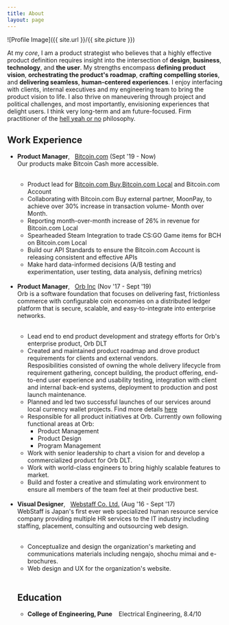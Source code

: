 ```yaml
---
title: About
layout: page
---
```

![Profile Image]({{ site.url }}/{{ site.picture }})

<p>At my <i>core</i>, I am a product strategist who believes that a highly effective product definition requires insight into the intersection of <b>design</b>, <b>business</b>, <b>technology</b>, and <b>the user</b>. My strengths encompass <b>defining product vision</b>, <b>orchestrating the product's roadmap</b>, <b>crafting compelling stories</b>, and <b>delivering seamless</b>, <b>human-centered experiences</b>. I enjoy interfacing with clients, internal executives and my engineering team to bring the product vision to life. I also thrive on maneuvering through project and political challenges, and most importantly, envisioning experiences that delight users. I think very long-term and am future-focused. Firm practitioner of the <a href="https://sivers.org/hellyeah">hell yeah or no</a> philosophy. </p>

<h2>Work Experience</h2>

<ul class="skill-list">
	<li><b>Product Manager</b>, &nbsp; <a href="https://www.bitcoin.com">Bitcoin.com</a> (Sept '19 - Now) <br> Our products make Bitcoin Cash more accessible. </li><br>
		<ul>
			<li>Product lead for <a href="https://buy.bitcoin.com">Bitcoin.com Buy</a>,<a href="https://local.bitcoin.com">Bitcoin.com Local</a> and Bitcoin.com Account</li>
			<li>Collaborating with Bitcoin.com Buy external partner, MoonPay, to achieve over 30% increase in transaction volume- Month over Month.</li>
			<li>Reporting month-over-month increase of 26% in revenue for Bitcoin.com Local </li>
			<li>Spearheaded Steam Integration to trade CS:GO Game items for BCH on Bitcoin.com Local </li>
			<li>Build our API Standards to ensure the Bitcoin.com Account is releasing consistent and effective APIs </li>
			<li> Make hard data-informed decisions (A/B testing and experimentation, user testing, data analysis, defining metrics)</li>
	</ul><br>
	<li><b>Product Manager</b>, &nbsp; <a href="https://imagine-orb.com">Orb Inc</a> (Nov '17 - Sept '19) <br> Orb is a software foundation that focuses on delivering fast, frictionless commerce with configurable coin economies on a distributed ledger platform that is secure, scalable, and easy-to-integrate into enterprise networks.
	</li><br>
		<ul>
			<li>Lead end to end product development and strategy efforts for Orb's enterprise product, Orb DLT </li>
			<li>Created and maintained product roadmap and drove product requirements for clients and external vendors.<br>Resposibilities consisted of owning the whole delivery lifecycle from requirement gathering, concept building, the product offering, end-to-end user experience and usability testing, integration with client and internal back-end systems, deployment to production and post launch maintenance.</li>
			<li>Planned and led two successful launches of our services around local currency wallet projects. Find more details <a href="https://www.nham.jp/niseko_pay/en/">here</a></li>
			<li>Responsible for all product initiatives at Orb. Currently own following functional areas at Orb:
				<ul>
					<li>Product Management</li>
					<li>Product Design</li>
					<li>Program Management</li>
				</ul>
			</li>
			<li>Work with senior leadership to chart a vision for and develop a commercialized product for Orb DLT.</li>
			<li>Work with world-class engineers to bring highly scalable features to market.</li>
			<li>Build and foster a creative and stimulating work environment to ensure all members of the team feel at their productive best.</li>
		</ul><br>
	<li><b>Visual Designer</b>, &nbsp; <a href="https://www.webstaff.jp/">Webstaff Co. Ltd.</a> (Aug '16 - Sept '17) <br> WebStaff is Japan's first ever web specialized human resource service company providing multiple HR services to the IT industry including staffing, placement, consulting and outsourcing web design. </li><br>
		<ul>
			<li> Conceptualize and design the organization's marketing and communications materials including nengajo, shochu mimai and e-brochures.
			</li>
			<li> Web design and UX for the organization's website.
			</li>
		</ul><br>

<h2>Education</h2>

<ul>
	<li><b>College of Engineering, Pune </b> &nbsp;&nbsp; Electrical Engineering, 8.4/10 </li>
</ul>
